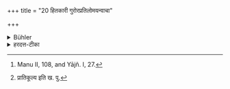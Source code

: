 +++
title = "20 हितकारी गुरोरप्रतिलोमयन्वाचा"

+++

<details><summary>Bühler</summary>

20. He shall do what is serviceable to his teacher, he shall not contradict him. [^8] 


[^8]:  Manu II, 108, and Yājñ. I, 27.
</details>

<details><summary>हरदत्त-टीका</summary>

## सूत्रम्
हितकारी गुरोरप्रतिलोमयन्वाचा ॥ २० ॥
### टिप्पनी
आचार्येण प्रयुक्तोऽप्यप्रयुक्तोऽपि तस्मै हितमेव कुर्यात्, वाचा [^३]प्रातिलोम्यमकुर्वन् ॥ २० ॥  

[^३]: प्रातिकूल्य इति ख. पु.
</details>
